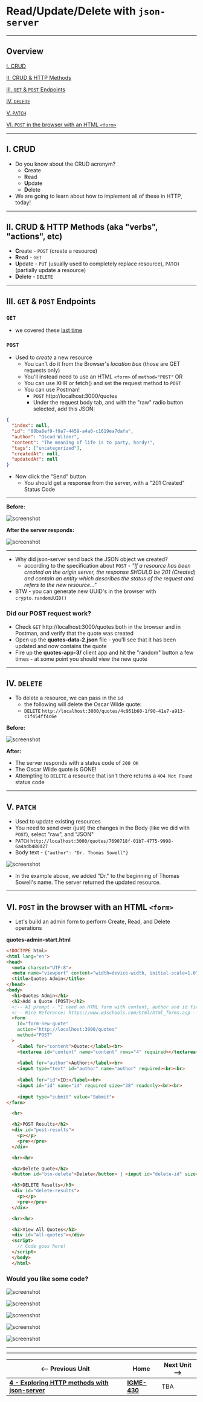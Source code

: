 # Read/Update/Delete with `json-server`

---

## Overview

[I. CRUD](#i-crud)

[II. CRUD & HTTP Methods](#ii-crud--http-methods-aka-verbs-actions-etc)

[III. `GET` & `POST` Endpoints](#iii-get--post-endpoints)

[IV. `DELETE`](#iv-delete)

[V. `PATCH`](#v-patch)

[VI. `POST` in the browser with an HTML `<form>`](#vi-post-in-the-browser-with-an-html-form)
 
  
---

## I. CRUD
- Do you know about the CRUD acronym?
  - **C**reate
  - **R**ead
  - **U**pdate
  - **D**elete
- We are going to learn about how to implement all of these in HTTP, today!

---

## II. CRUD & HTTP Methods (aka "verbs", "actions", etc)
- **C**reate - `POST` (create a resource)
- **R**ead - `GET`
- **U**pdate - `PUT` (usually used to completely replace resource), `PATCH` (partially update a resource)
- **D**elete - `DELETE`

---

## III. `GET` & `POST` Endpoints
### `GET`
- we covered these [last time](4-http-methods-with-json-server.md#GET-endpoints)

### `POST`
- Used to *create* a new resource
  - You can't do it from the Browser's *location box* (those are GET requests only)
  - You'll instead need to use an HTML `<form>` of `method="POST"` OR
  - You can use XHR or fetch() and set the request method to `POST`
  - You can use Postman!
    - `POST` http://localhost:3000/quotes
    - Under the request body tab, and with the "raw" radio button selected, add this JSON:

```json
{
  "index": null,
  "id": "80ba8ef9-f9a7-4459-a4a0-c1619ea7dafa",
  "author": "Oscad Wilder",
  "content": "The meaning of life is to party, hardy!",
  "tags": ["uncategorized"],
  "createdAt": null,
  "updatedAt": null
}
```

- Now click the "Send" button
  - You should get a response from the server, with a "201 Created" Status Code
 
---

**Before:**

![screenshot](_images/json-server-1.png)


**After the server responds:**

![screenshot](_images/json-server-2.png)

---

- Why did json-server send back the JSON object we created?
  - according to the specification about `POST` - *"If a resource has been created on the origin server, the response SHOULD be 201 (Created) and contain an entity which describes the status of the request and refers to the new resource..."*
- BTW - you can generate new UUID's in the browser with `crypto.randomUUID()`

### Did our POST request work?
- Check `GET` http://localhost:3000/quotes both in the browser and in Postman, and verify that the quote was created
- Open up the **quotes-data-2.json** file - you'll see that it has been updated and now contains the quote
- Fire up the **quotes-app-3/** client app and hit the "random" button a few times - at some point you should view the new quote

---

## IV. `DELETE`
- To delete a resource, we can pass in the `id`
  - the following will delete the Oscar Wilde quote:
  - `DELETE` `http://localhost:3000/quotes/4c951b60-1f90-41e7-a913-c1f454ff4c6e`

**Before:**

![screenshot](_images/json-server-3.png)

**After:**
- The server responds with a status code of `200 OK`
- The Oscar Wilde quote is GONE!
- Attempting to `DELETE` a resource that isn't there returns a `404 Not Found` status code

---

## V. `PATCH`

- Used to update existing resources
- You need to send over (just) the changes in the Body (like we did with `POST`), select "raw", and "JSON"
- `PATCH` `http://localhost:3000/quotes/7690718f-01b7-4775-9998-6a4adb480d27`
- Body text - `{"author": "Dr. Thomas Sowell"}`

![screenshot](_images/json-server-4.png)

- In the example above, we added "Dr." to the beginning of Thomas Sowell's name. The server returned the updated resource.

---

## VI. `POST` in the browser with an HTML `<form>`

- Let's build an admin form to perform Create, Read, and Delete operations

**quotes-admin-start.html**

```html
<!DOCTYPE html>
<html lang="en">
<head>
  <meta charset="UTF-8">
  <meta name="viewport" content="width=device-width, initial-scale=1.0">
  <title>Quotes Admin</title>
</head>
<body>
  <h1>Quotes Admin</h1>
  <h2>Add a Quote (POST)</h2>
  <!-- AI prompt - "I need an HTML form with content, author and id fields" -->
  <!-- Nice Reference: https://www.w3schools.com/html/html_forms.asp -->
  <form
    id="form-new-quote"
    action="http://localhost:3000/quotes" 
    method="POST" 
  >
    <label for="content">Quote:</label><br>
    <textarea id="content" name="content" rows="4" required></textarea><br><br>
    
    <label for="author">Author:</label><br>
    <input type="text" id="author" name="author" required><br><br>
    
    <label for="id">ID:</label><br>
    <input id="id" name="id" required size="38" readonly><br><br>
    
    <input type="submit" value="Submit">
</form>

  <hr>

  <h2>POST Results</h2>
  <div id="post-results">
    <p></p>
    <pre></pre>
  </div>

  <hr><hr>

  <h2>Delete Quote</h2>
  <button id="btn-delete">Delete</button> | <input id="delete-id" size="38"> 

  <h3>DELETE Results</h3>
  <div id="delete-results">
    <p></p>
    <pre></pre>
  </div>

  <hr><hr>

  <h2>View All Quotes</h2>
  <div id="all-quotes"></div>
  <script>
    // Code goes here!
  </script>
  </body>
  </html>
```

### Would you like some code?

![screenshot](_images/json-server-5.png)

![screenshot](_images/json-server-6.png)

![screenshot](_images/json-server-7.png)

![screenshot](_images/json-server-8.png)

![screenshot](_images/json-server-9.png)

---
---

| <-- Previous Unit | Home | Next Unit -->
| --- | --- | --- 
| [**4 - Exploring HTTP methods with json-server**](4-http-methods-with-json-server.md)  |  [**IGME-430**](../) | TBA
